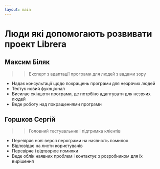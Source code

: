```yaml
---
layout: main
---
```


# Люди які допомогають розвивати проект Librera

## Максим Біляк

>> Експерт з адаптації програми для людей з вадами зору

* Надає консультації щодо покращень програми для незрячих людей
* Тестує новий фукнціонал
* Висилає скіншоти програми, де потрбіно адаптувати для незряих людей
* Веде роботу над покращеннями програми


## Горшков Сергій

>> Головний тестувальник і підтримка клієнтів

* Перевіряє нові версії перограми на наявність помилок
* Відповідає на листи користувачів
* Перевіряє і відтворює помилки
* Веде облік наявних проблем і контактує з розробником для їх вирішення